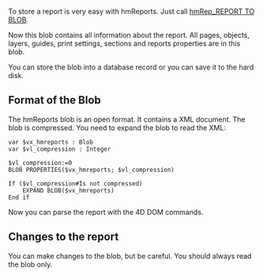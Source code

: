 To store a report is very easy with hmReports. Just call [hmRep_REPORT TO BLOB](../Reports/hmRep_ReportToBlob.md).

Now this blob contains all information about the report. All pages, objects, layers, guides, print settings, sections and reports properties are in this blob.

You can store the blob into a database record or you can save it to the hard disk.

## Format of the Blob

The hmReports blob is an open format. It contains a XML document. The blob is compressed. You need to expand the blob to read the XML:

```4d
var $vx_hmreports : Blob
var $vl_compression : Integer

$vl_compression:=0
BLOB PROPERTIES($vx_hmreports; $vl_compression)

If ($vl_compression#Is not compressed)
	EXPAND BLOB($vx_hmreports)
End if
```
Now you can parse the report with the 4D DOM commands.

## Changes to the report

You can make changes to the blob, but be careful. You should always read the blob only.
